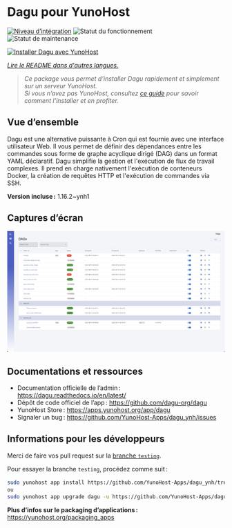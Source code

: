 <!--
Nota bene : ce README est automatiquement généré par <https://github.com/YunoHost/apps/tree/master/tools/readme_generator>
Il NE doit PAS être modifié à la main.
-->

# Dagu pour YunoHost

[![Niveau d’intégration](https://apps.yunohost.org/badge/integration/dagu)](https://ci-apps.yunohost.org/ci/apps/dagu/)
![Statut du fonctionnement](https://apps.yunohost.org/badge/state/dagu)
![Statut de maintenance](https://apps.yunohost.org/badge/maintained/dagu)

[![Installer Dagu avec YunoHost](https://install-app.yunohost.org/install-with-yunohost.svg)](https://install-app.yunohost.org/?app=dagu)

*[Lire le README dans d'autres langues.](./ALL_README.md)*

> *Ce package vous permet d’installer Dagu rapidement et simplement sur un serveur YunoHost.*  
> *Si vous n’avez pas YunoHost, consultez [ce guide](https://yunohost.org/install) pour savoir comment l’installer et en profiter.*

## Vue d’ensemble

Dagu est une alternative puissante à Cron qui est fournie avec une interface utilisateur Web. Il vous permet de définir des dépendances entre les commandes sous forme de graphe acyclique dirigé (DAG) dans un format YAML déclaratif. Dagu simplifie la gestion et l'exécution de flux de travail complexes. Il prend en charge nativement l'exécution de conteneurs Docker, la création de requêtes HTTP et l'exécution de commandes via SSH.


**Version incluse :** 1.16.2~ynh1

## Captures d’écran

![Capture d’écran de Dagu](./doc/screenshots/screenshot.png)

## Documentations et ressources

- Documentation officielle de l’admin : <https://dagu.readthedocs.io/en/latest/>
- Dépôt de code officiel de l’app : <https://github.com/dagu-org/dagu>
- YunoHost Store : <https://apps.yunohost.org/app/dagu>
- Signaler un bug : <https://github.com/YunoHost-Apps/dagu_ynh/issues>

## Informations pour les développeurs

Merci de faire vos pull request sur la [branche `testing`](https://github.com/YunoHost-Apps/dagu_ynh/tree/testing).

Pour essayer la branche `testing`, procédez comme suit :

```bash
sudo yunohost app install https://github.com/YunoHost-Apps/dagu_ynh/tree/testing --debug
ou
sudo yunohost app upgrade dagu -u https://github.com/YunoHost-Apps/dagu_ynh/tree/testing --debug
```

**Plus d’infos sur le packaging d’applications :** <https://yunohost.org/packaging_apps>
